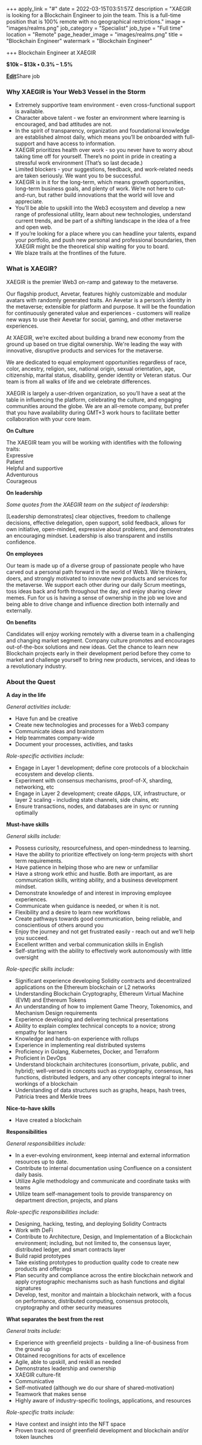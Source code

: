 +++
apply_link = "#"
date = 2022-03-15T03:51:57Z
description = "XAEGIR is looking for a Blockchain Engineer to join the team. This is a full-time position that is 100% remote with no geographical restrictions."
image = "images/realms.png"
job_category = "Specialist"
job_type = "Full time"
location = "Remote"
page_header_image = "images/realms.png"
title = "Blockchain Engineer"
watermark = "Blockchain Engineer"

+++
Blockchain Engineer at XAEGIR

**$10k – $13k • 0.3% – 1.5%**

[**Edit**](https://angel.co/recruit/jobs/2113391/edit?slug=xaegir)Share job

### Why XAEGIR is Your Web3 Vessel in the Storm

* Extremely supportive team environment - even cross-functional support is available.
* Character above talent - we foster an environment where learning is encouraged, and bad attitudes are not.
* In the spirit of transparency, organization and foundational knowledge are established almost daily, which means you’ll be onboarded with full-support and have access to information.
* XAEGIR prioritizes health over work - so you never have to worry about taking time off for yourself. There’s no point in pride in creating a stressful work environment (That’s so last decade.)
* Limited blockers - your suggestions, feedback, and work-related needs are taken seriously. We want you to be successful.
* XAEGIR is in it for the long-term, which means growth opportunities, long-term business goals, and plenty of work. We’re not here to cut-and-run, but rather build innovations that the world will love and appreciate.
* You’ll be able to upskill into the Web3 ecosystem and develop a new range of professional utility, learn about new technologies, understand current trends, and be part of a shifting landscape in the idea of a free and open web.
* If you’re looking for a place where you can headline your talents, expand your portfolio, and push new personal and professional boundaries, then XAEGIR might be the theoretical ship waiting for you to board.
* We blaze trails at the frontlines of the future.

### What is XAEGIR?

XAEGIR is the premier Web3 on-ramp and gateway to the metaverse.

Our flagship product, Aevetar, features highly customizable and modular avatars with randomly generated traits. An Aevetar is a person’s identity in the metaverse; extensible for platform and purpose. It will be the foundation for continuously generated value and experiences - customers will realize new ways to use their Aevetar for social, gaming, and other metaverse experiences.

At XAEGIR, we’re excited about building a brand new economy from the ground up based on true digital ownership. We're leading the way with innovative, disruptive products and services for the metaverse.

We are dedicated to equal employment opportunities regardless of race, color, ancestry, religion, sex, national origin, sexual orientation, age, citizenship, marital status, disability, gender identity or Veteran status. Our team is from all walks of life and we celebrate differences.

XAEGIR is largely a user-driven organization, so you’ll have a seat at the table in influencing the platform, celebrating the culture, and engaging communities around the globe. We are an all-remote company, but prefer that you have availability during GMT+3 work hours to facilitate better collaboration with your core team.

**On Culture**

The XAEGIR team you will be working with identifies with the following traits:  
Expressive  
Patient  
Helpful and supportive  
Adventurous  
Courageous

**On leadership**

_Some quotes from the XAEGIR team on the subject of leadership:_

\[Leadership demonstrates\] clear objectives, freedom to challenge decisions, effective delegation, open support, solid feedback, allows for own initiative, open-minded, expressive about problems, and demonstrates an encouraging mindset. Leadership is also transparent and instills confidence.

**On employees**

Our team is made up of a diverse group of passionate people who have carved out a personal path forward in the world of Web3. We’re thinkers, doers, and strongly motivated to innovate new products and services for the metaverse. We support each other during our daily Scrum meetings, toss ideas back and forth throughout the day, and enjoy sharing clever memes. Fun for us is having a sense of ownership in the job we love and being able to drive change and influence direction both internally and externally.

**On benefits**

Candidates will enjoy working remotely with a diverse team in a challenging and changing market segment. Company culture promotes and encourages out-of-the-box solutions and new ideas. Get the chance to learn new Blockchain projects early in their development period before they come to market and challenge yourself to bring new products, services, and ideas to a revolutionary industry.

### About the Quest

**A day in the life**

_General activities include:_

* Have fun and be creative
* Create new technologies and processes for a Web3 company
* Communicate ideas and brainstorm
* Help teammates company-wide
* Document your processes, activities, and tasks

_Role-specific activities include:_

* Engage in Layer 1 development; define core protocols of a blockchain ecosystem and develop clients.
* Experiment with consensus mechanisms, proof-of-X, sharding, networking, etc
* Engage in Layer 2 development; create dApps, UX, infrastructure, or layer 2 scaling - including state channels, side chains, etc
* Ensure transactions, nodes, and databases are in sync or running optimally

**Must-have skills**

_General skills include:_

* Possess curiosity, resourcefulness, and open-mindedness to learning.
* Have the ability to prioritize effectively on long-term projects with short term requirements.
* Have patience in helping those who are new or unfamiliar
* Have a strong work ethic and hustle. Both are important, as are communication skills, writing ability, and a business development mindset.
* Demonstrate knowledge of and interest in improving employee experiences.
* Communicate when guidance is needed, or when it is not.
* Flexibility and a desire to learn new workflows
* Create pathways towards good communication, being reliable, and conscientious of others around you
* Enjoy the journey and not get frustrated easily - reach out and we’ll help you succeed.
* Excellent written and verbal communication skills in English
* Self-starting with the ability to effectively work autonomously with little oversight

_Role-specific skills include:_

* Significant experience developing Solidity contracts and decentralized applications on the Ethereum blockchain or L2 networks
* Understanding Blockchain Cryptography, Ethereum Virtual Machine (EVM) and Ethereum Tokens
* An understanding of how to implement Game Theory, Tokenomics, and Mechanism Design requirements
* Experience developing and delivering technical presentations
* Ability to explain complex technical concepts to a novice; strong empathy for learners
* Knowledge and hands-on experience with rollups
* Experience in implementing real distributed systems
* Proficiency in Golang, Kubernetes, Docker, and Terraform
* Proficient in DevOps
* Understand blockchain architectures (consortium, private, public, and hybrid); well-versed in concepts such as cryptography, consensus, has functions, distributed ledgers, and any other concepts integral to inner workings of a blockchain
* Understanding of data structures such as graphs, heaps, hash trees, Patricia trees and Merkle trees

**Nice-to-have skills**

* Have created a blockchain

**Responsibilities**

_General responsibilities include:_

* In a ever-evolving environment, keep internal and external information resources up to date.
* Contribute to internal documentation using Confluence on a consistent daily basis.
* Utilize Agile methodology and communicate and coordinate tasks with teams
* Utilize team self-management tools to provide transparency on department direction, projects, and plans

_Role-specific responsibilities include:_

* Designing, hacking, testing, and deploying Solidity Contracts
* Work with DeFi
* Contribute to Architecture, Design, and Implementation of a Blockchain environment; including, but not limited to, the consensus layer, distributed ledger, and smart contracts layer
* Build rapid prototypes
* Take existing prototypes to production quality code to create new products and offerings
* Plan security and compliance across the entire blockchain network and apply cryptographic mechanisms such as hash functions and digital signatures
* Develop, test, monitor and maintain a blockchain network, with a focus on performance, distributed computing, consensus protocols, cryptography and other security measures

**What separates the best from the rest**

_General traits include:_

* Experience with greenfield projects - building a line-of-business from the ground up
* Obtained recognitions for acts of excellence
* Agile, able to upskill, and reskill as needed
* Demonstrates leadership and ownership
* XAEGIR culture-fit
* Communicative
* Self-motivated (although we do our share of shared-motivation)
* Teamwork that makes sense
* Highly aware of industry-specific toolings, applications, and resources

_Role-specific traits include:_

* Have context and insight into the NFT space
* Proven track record of greenfield development and blockchain and/or token launches